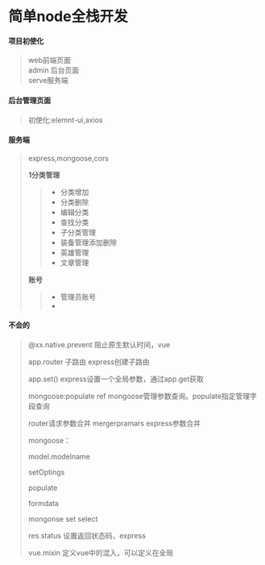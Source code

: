 #  简单node全栈开发

#### 项目初使化
> web前端页面   
> admin 后台页面    
> serve服务端

#### 后台管理页面
> 初使化:elemnt-ui,axios
>

#### 服务端

> express,mongoose,cors
>
> **1分类管理**
>
> > - 分类增加
> > - 分类删除
> > - 编辑分类
> > - 查找分类
> > - 子分类管理
> > - 装备管理添加删除
> > - 英雄管理
> > - 文章管理
>
> **账号**
>
> > - 管理员账号
> > - 

#### 不会的

> @xx.native.prevent        阻止原生默认时间，vue
>
> app.router 子路由		express创建子路由		
>
> app.set()                   express设置一个全局参数，通过app.get获取
>
> mongoose:populate      ref     mongoose管理参数查询。populate指定管理字段查询
>
> router请求参数合并 mergerpramars      express参数合并
>
> mongoose：
>
> model.modelname
>
> setOptings
>
> populate
>
> formdata
>
> mongonse set select
>
> res.status       设置返回状态码，express
>
> vue.mixin        定义vue中的混入，可以定义在全局